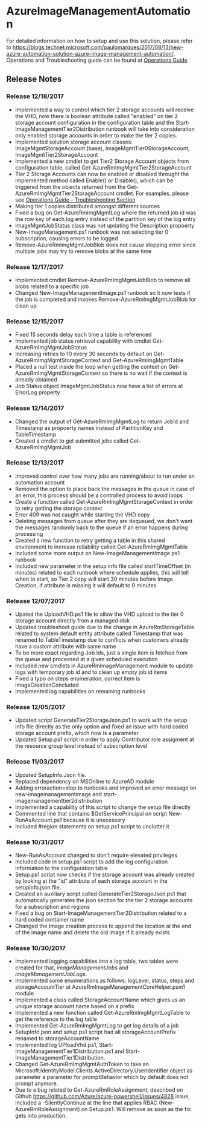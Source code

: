 # AzureImageManagementAutomation

For detailed information on how to setup and use this solution, please refer to https://blogs.technet.microsoft.com/paulomarques/2017/08/13/new-azure-automation-solution-azure-image-management-automation/.
Operations and Troubleshooting guide can be found at [Operations Guide](OperationsGuide.md)

## Release Notes

### Release 12/18/2017
* Implemented a way to control which tier 2 storage accounts will receive the VHD, now there is boolean attribute called "enabled" on tier 2 storage account configuration in the configuration table and the Start-ImageManagementTier2Distribution runbook will take into consideration only enabled storage accounts in order to make the tier 2 copies.
* Implemented solution storage account classes: ImageMgmtStorageAccount (base), ImageMgmtTier0StorageAccount, ImageMgmtTier2StorageAccount
* Implemented a new cmdlet to get Tier2 Storage Account objects from configuration table, called Get-AzureRmImgMgmtTier2StorageAccount 
* Tier 2 Storage Accounts can now be enabled or disabled throught the implemented method called Enable() or Disable(), which can be triggered from the objects returned from the Get-AzureRmImgMgmtTier2StorageAccount cmdlet. For examples, please see [Operations Guide - Troubleshooting Section](OperationsGuide.md)
* Making tier 1 copies distributed amongst different sources
* Fixed a bug on Get-AzureRmImgMgmtLog where the returned job id was the row key of each log entry instead of the partition key of the log entry
* ImageMgmtJobStatus class was not updating the Description propoerty
* New-ImageManagement.ps1 runbook was not selecting tier 0 subscription, causing errors to be logged 
* Remove-AzureRmImgMgmtJobBlob does not cause stopping error since multiple jobs may try to remove blobs at the same time 

### Release 12/17/2017
* Implemented cmdlet Remove-AzureRmImgMgmtJobBlob to remove all blobs related to a specific job
* Changed New-ImageManagementImage.ps1 runbook so it now tests if the job is completed and invokes Remove-AzureRmImgMgmtJobBlob for clean up

### Release 12/15/2017
* Fixed 15 seconds delay each time a table is referenced
* Implemented job status retrieval capability with  cmdlet Get-AzureRmImgMgmtJobStatus
* Increasing retries to 10 every 30 seconds by default on Get-AzureRmImgMgmtStorageContext and Get-AzureRmImgMgmtTable
* Placed a null test inside the loop when getting the context on Get-AzureRmImgMgmtStorageContext so there is no wait if the context is already obtained
* Job Status object ImageMgmtJobStatus now have a list of errors at ErrorLog property

### Release 12/14/2017
* Changed the output of Get-AzureRmImgMgmtLog to return JobId and Timestamp as propoerty names instead of PartitionKey and TableTimestamp
* Created a cmdlet to get submitted jobs called Get-AzureRmImgMgmtJob

### Release 12/13/2017
* Improved control over how many jobs are running/about to run under an automation account
* Removed the option to place back the messages in the queue in case of an error, this process should be a controlled process to avoid loops
* Create a function called Get-AzureRmImgMgmtStorageContext in order to retry getting the storage context
* Error 409 was not caught while starting the VHD copy 
* Deleting messages from queue after they are dequeued, we don't want the messages randomly back to the queue if an error happens during processing
* Created a new function to retry getting a table in this shared environment to increase reliability called Get-AzureRmImgMgmtTable
* Included some more output on New-ImageManagementImage.ps1 runbook 
* Included new parameter in the setup info file called  startTimeOffset (in minutes) related to each runbook where schedule applies, this will tell when to start, so Tier 2 copy will start 30 minutes before Image Creation, if attribute is missing it will default to 0 minutes

### Release 12/07/2017
* Upated the UploadVHD.ps1 file to allow the VHD upload to the tier 0 storage account directly from a managed disk
* Updated troubleshoot guide due to the change in AzureRmStorageTable related to system default entity attribute called Timestamp that was renamed to TableTimestamp due to conflicts when customers already have a custom attribute with same name
* To be more exact regarding Job Ids, just a single item is fetched from the queue and processed at a given scheduled execution 
* Included new cmdlets in AzureRmImageManagement module to update logs with temporary job id and to clean up empty job id items
* Fixed a typo on steps enumeration, correct item is imageCreationConcluded
* Implemented log capabilities on remaining runbooks

### Release 12/05/2017
* Updated script GenerateTier2StorageJson.ps1 to work with the setup info file directly as the only option and fixed an issue with hard coded storage account prefix, which now is a parameter
* Updated Setup.ps1 script in order to apply Contributor role assigment at the resource group level instead of subscription level

### Release 11/03/2017
* Updated SetupInfo.Json file.
* Replaced dependency on MSOnline to AzureAD module 
* Adding erroraction=stop to runbooks and improved an error message on new-imagemanagementimage and start-imagemanagementtier2distribution
* Implemented a capability of this script to change the setup file directly
* Commented line that contains $GetServicePrincipal on script New-RunAsAccount.ps1 because it is unecessary
* Included #region statements on setup.ps1 script to unclutter it

### Release 10/31/2017
* New-RunAsAccount changed to don't require elevated privileges
* Included code in setup.ps1 script to add the log configuration information to the configuration table
* Setup.ps1 script now checks if the storage account was already created by looking at the "id" attribute of each storage account in the setupinfo.json file.
* Created an auxiliary script called GenerateTier2StorageJson.ps1 that automatically generates the json section for the tier 2 storage accounts for a subscription and regions
* Fixed a bug on Start-ImageManagementTier2Distribution related to a hard coded container  name
* Changed the Image creation process to append the location at the end of the image name and delete the old image if it already exists

### Release 10/30/2017
* Implemented logging capabilities into a log table, two tables were created for that, *imageManagementJobs* and *imageManagementJobLogs*.
* Implemented some enumerations as follows: logLevel, status, steps and storageAccountTier at AzureRmImageManagementCoreHelper.psm1 module
* Implemented a class called StorageAccountName which gives us an unique storage account name based on a prefix
* Implemented a new function called Get-AzureRmImgMgmtLogTable to get the reference to the log table
* Implemented Get-AzureRmImgMgmtLog to get log details of a job
* SetupInfo.json and setup.ps1 script had all storageAccountPrefix renamed to storageAccountName
* Implemented log UPloadVhd.ps1, Start-ImageManagementTier1Distribution.ps1 and Start-ImageManagementTier1Distribution.
* Changed Get-AzureRmImgMgmtAuthToken to take an Microsoft.IdentityModel.Clients.ActiveDirectory.UserIdentifier object as parameter a parameter for promptBehavior which by default does not prompt anymore.
* Due to a bug related to Get-AzureRmRoleAssignment, described on Github https://github.com/Azure/azure-powershell/issues/4828 issue, included a -SilentlyContinue at the line that applies RBAC (New-AzureRmRoleAssignment) on Setup.ps1. Will remove as soon as the fix gets into production.